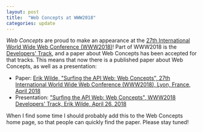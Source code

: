 ```yaml
---
layout: post
title:  "Web Concepts at WWW2018"
categories: update
---
```


*Web Concepts* are proud to make an appearance at the [27th International World Wide Web Conference (WWW2018)](https://www2018.thewebconf.org/)! Part of WWW2018 is the [Developers' Track](https://www2018.thewebconf.org/program/developers-track/), and a paper about Web Concepts has been accepted for that tracks. This means that now there is a published paper about Web Concepts, as well as a presentation:

* Paper: [Erik Wilde, "Surfing the API Web: Web Concepts", 27th International World Wide Web Conference (WWW2018), Lyon, France, April 2018](http://dret.net/netdret/docs/wilde-www2018-web-concepts.pdf)
* Presentation: ["Surfing the API Web: Web Concepts", WWW2018 Developers' Track, Erik Wilde, April 26, 2018](http://dret.net/lectures/www-2018/)

When I find some time I should probably add this to the Web Concepts home page, so that people can quickly find the paper. Please stay tuned!
